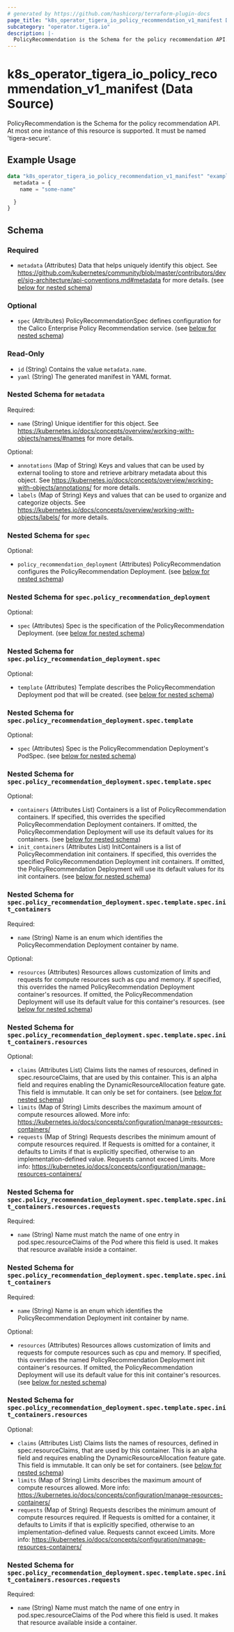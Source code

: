 ```yaml
---
# generated by https://github.com/hashicorp/terraform-plugin-docs
page_title: "k8s_operator_tigera_io_policy_recommendation_v1_manifest Data Source - terraform-provider-k8s"
subcategory: "operator.tigera.io"
description: |-
  PolicyRecommendation is the Schema for the policy recommendation API. At most one instance of this resource is supported. It must be named 'tigera-secure'.
---
```


# k8s_operator_tigera_io_policy_recommendation_v1_manifest (Data Source)

PolicyRecommendation is the Schema for the policy recommendation API. At most one instance of this resource is supported. It must be named 'tigera-secure'.

## Example Usage

```terraform
data "k8s_operator_tigera_io_policy_recommendation_v1_manifest" "example" {
  metadata = {
    name = "some-name"

  }
}
```

<!-- schema generated by tfplugindocs -->
## Schema

### Required

- `metadata` (Attributes) Data that helps uniquely identify this object. See https://github.com/kubernetes/community/blob/master/contributors/devel/sig-architecture/api-conventions.md#metadata for more details. (see [below for nested schema](#nestedatt--metadata))

### Optional

- `spec` (Attributes) PolicyRecommendationSpec defines configuration for the Calico Enterprise Policy Recommendation service. (see [below for nested schema](#nestedatt--spec))

### Read-Only

- `id` (String) Contains the value `metadata.name`.
- `yaml` (String) The generated manifest in YAML format.

<a id="nestedatt--metadata"></a>
### Nested Schema for `metadata`

Required:

- `name` (String) Unique identifier for this object. See https://kubernetes.io/docs/concepts/overview/working-with-objects/names/#names for more details.

Optional:

- `annotations` (Map of String) Keys and values that can be used by external tooling to store and retrieve arbitrary metadata about this object. See https://kubernetes.io/docs/concepts/overview/working-with-objects/annotations/ for more details.
- `labels` (Map of String) Keys and values that can be used to organize and categorize objects. See https://kubernetes.io/docs/concepts/overview/working-with-objects/labels/ for more details.


<a id="nestedatt--spec"></a>
### Nested Schema for `spec`

Optional:

- `policy_recommendation_deployment` (Attributes) PolicyRecommendation configures the PolicyRecommendation Deployment. (see [below for nested schema](#nestedatt--spec--policy_recommendation_deployment))

<a id="nestedatt--spec--policy_recommendation_deployment"></a>
### Nested Schema for `spec.policy_recommendation_deployment`

Optional:

- `spec` (Attributes) Spec is the specification of the PolicyRecommendation Deployment. (see [below for nested schema](#nestedatt--spec--policy_recommendation_deployment--spec))

<a id="nestedatt--spec--policy_recommendation_deployment--spec"></a>
### Nested Schema for `spec.policy_recommendation_deployment.spec`

Optional:

- `template` (Attributes) Template describes the PolicyRecommendation Deployment pod that will be created. (see [below for nested schema](#nestedatt--spec--policy_recommendation_deployment--spec--template))

<a id="nestedatt--spec--policy_recommendation_deployment--spec--template"></a>
### Nested Schema for `spec.policy_recommendation_deployment.spec.template`

Optional:

- `spec` (Attributes) Spec is the PolicyRecommendation Deployment's PodSpec. (see [below for nested schema](#nestedatt--spec--policy_recommendation_deployment--spec--template--spec))

<a id="nestedatt--spec--policy_recommendation_deployment--spec--template--spec"></a>
### Nested Schema for `spec.policy_recommendation_deployment.spec.template.spec`

Optional:

- `containers` (Attributes List) Containers is a list of PolicyRecommendation containers. If specified, this overrides the specified PolicyRecommendation Deployment containers. If omitted, the PolicyRecommendation Deployment will use its default values for its containers. (see [below for nested schema](#nestedatt--spec--policy_recommendation_deployment--spec--template--spec--containers))
- `init_containers` (Attributes List) InitContainers is a list of PolicyRecommendation init containers. If specified, this overrides the specified PolicyRecommendation Deployment init containers. If omitted, the PolicyRecommendation Deployment will use its default values for its init containers. (see [below for nested schema](#nestedatt--spec--policy_recommendation_deployment--spec--template--spec--init_containers))

<a id="nestedatt--spec--policy_recommendation_deployment--spec--template--spec--containers"></a>
### Nested Schema for `spec.policy_recommendation_deployment.spec.template.spec.init_containers`

Required:

- `name` (String) Name is an enum which identifies the PolicyRecommendation Deployment container by name.

Optional:

- `resources` (Attributes) Resources allows customization of limits and requests for compute resources such as cpu and memory. If specified, this overrides the named PolicyRecommendation Deployment container's resources. If omitted, the PolicyRecommendation Deployment will use its default value for this container's resources. (see [below for nested schema](#nestedatt--spec--policy_recommendation_deployment--spec--template--spec--init_containers--resources))

<a id="nestedatt--spec--policy_recommendation_deployment--spec--template--spec--init_containers--resources"></a>
### Nested Schema for `spec.policy_recommendation_deployment.spec.template.spec.init_containers.resources`

Optional:

- `claims` (Attributes List) Claims lists the names of resources, defined in spec.resourceClaims, that are used by this container.  This is an alpha field and requires enabling the DynamicResourceAllocation feature gate.  This field is immutable. It can only be set for containers. (see [below for nested schema](#nestedatt--spec--policy_recommendation_deployment--spec--template--spec--init_containers--resources--claims))
- `limits` (Map of String) Limits describes the maximum amount of compute resources allowed. More info: https://kubernetes.io/docs/concepts/configuration/manage-resources-containers/
- `requests` (Map of String) Requests describes the minimum amount of compute resources required. If Requests is omitted for a container, it defaults to Limits if that is explicitly specified, otherwise to an implementation-defined value. Requests cannot exceed Limits. More info: https://kubernetes.io/docs/concepts/configuration/manage-resources-containers/

<a id="nestedatt--spec--policy_recommendation_deployment--spec--template--spec--init_containers--resources--claims"></a>
### Nested Schema for `spec.policy_recommendation_deployment.spec.template.spec.init_containers.resources.requests`

Required:

- `name` (String) Name must match the name of one entry in pod.spec.resourceClaims of the Pod where this field is used. It makes that resource available inside a container.




<a id="nestedatt--spec--policy_recommendation_deployment--spec--template--spec--init_containers"></a>
### Nested Schema for `spec.policy_recommendation_deployment.spec.template.spec.init_containers`

Required:

- `name` (String) Name is an enum which identifies the PolicyRecommendation Deployment init container by name.

Optional:

- `resources` (Attributes) Resources allows customization of limits and requests for compute resources such as cpu and memory. If specified, this overrides the named PolicyRecommendation Deployment init container's resources. If omitted, the PolicyRecommendation Deployment will use its default value for this init container's resources. (see [below for nested schema](#nestedatt--spec--policy_recommendation_deployment--spec--template--spec--init_containers--resources))

<a id="nestedatt--spec--policy_recommendation_deployment--spec--template--spec--init_containers--resources"></a>
### Nested Schema for `spec.policy_recommendation_deployment.spec.template.spec.init_containers.resources`

Optional:

- `claims` (Attributes List) Claims lists the names of resources, defined in spec.resourceClaims, that are used by this container.  This is an alpha field and requires enabling the DynamicResourceAllocation feature gate.  This field is immutable. It can only be set for containers. (see [below for nested schema](#nestedatt--spec--policy_recommendation_deployment--spec--template--spec--init_containers--resources--claims))
- `limits` (Map of String) Limits describes the maximum amount of compute resources allowed. More info: https://kubernetes.io/docs/concepts/configuration/manage-resources-containers/
- `requests` (Map of String) Requests describes the minimum amount of compute resources required. If Requests is omitted for a container, it defaults to Limits if that is explicitly specified, otherwise to an implementation-defined value. Requests cannot exceed Limits. More info: https://kubernetes.io/docs/concepts/configuration/manage-resources-containers/

<a id="nestedatt--spec--policy_recommendation_deployment--spec--template--spec--init_containers--resources--claims"></a>
### Nested Schema for `spec.policy_recommendation_deployment.spec.template.spec.init_containers.resources.requests`

Required:

- `name` (String) Name must match the name of one entry in pod.spec.resourceClaims of the Pod where this field is used. It makes that resource available inside a container.

